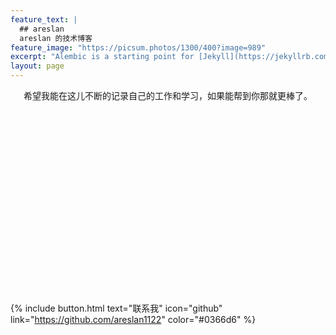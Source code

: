 ```yaml
---
feature_text: |
  ## areslan
  areslan 的技术博客
feature_image: "https://picsum.photos/1300/400?image=989"
excerpt: "Alembic is a starting point for [Jekyll](https://jekyllrb.com/) projects. Rather than starting from scratch, this boilerplate is designed to get the ball rolling immediately. Install it, configure it, tweak it, push it."
layout: page
---
```


<center>
  希望我能在这儿不断的记录自己的工作和学习，如果能帮到你那就更棒了。
</center>


<br>
<br>
<br>
<br>
<br>
<br>
<br>
<br>
<br>
<br>
<br>
<br>
<br>
<br>
<br>
<br>
<br>
<br>

{% include button.html text="联系我" icon="github" link="https://github.com/areslan1122" color="#0366d6" %}
